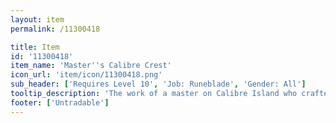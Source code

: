 ```yaml
---
layout: item
permalink: /11300418

title: Item
id: '11300418'
item_name: 'Master''s Calibre Crest'
icon_url: 'item/icon/11300418.png'
sub_header: ['Requires Level 10', 'Job: Runeblade', 'Gender: All']
tooltip_description: 'The work of a master on Calibre Island who crafted gear for Runeblades for many years. Ishura used this when he became a Runeblade.'
footer: ['Untradable']
---
```

